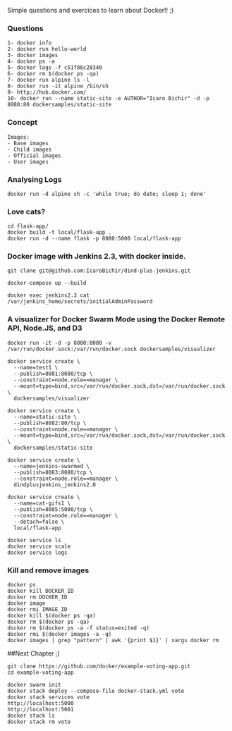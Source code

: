 Simple questions and exercices to learn about Docker!! ;)

### Questions

```
1- docker info  
2- docker run hello-world  
3- docker images  
4- docker ps -a  
5- docker logs -f c51f86c28340  
6- docker rm $(docker ps -qa)  
7- docker run alpine ls -l  
8- docker run -it alpine /bin/sh  
9- http://hub.docker.com/  
10- docker run --name static-site -e AUTHOR="Icaro Bichir" -d -p 8888:80 dockersamples/static-site  
```

### Concept
	Images:
	- Base images 	
	- Child images 
	- Official images
	- User images

### Analysing Logs
```
docker run -d alpine sh -c 'while true; do date; sleep 1; done'
```

### Love cats?
```
cd flask-app/
docker build -t local/flask-app .
docker run -d --name flask -p 8080:5000 local/flask-app
```

### Docker image with Jenkins 2.3, with docker inside.
```
git clone git@github.com:IcaroBichir/dind-plus-jenkins.git

docker-compose up --build

docker exec jenkins2.3 cat /var/jenkins_home/secrets/initialAdminPassword
```

### A visualizer for Docker Swarm Mode using the Docker Remote API, Node.JS, and D3
```
docker run -it -d -p 8080:8080 -v /var/run/docker.sock:/var/run/docker.sock dockersamples/visualizer

docker service create \
  --name=test1 \
  --publish=8081:8080/tcp \
  --constraint=node.role==manager \
  --mount=type=bind,src=/var/run/docker.sock,dst=/var/run/docker.sock \
  dockersamples/visualizer

docker service create \
  --name=static-site \
  --publish=8082:80/tcp \
  --constraint=node.role==manager \
  --mount=type=bind,src=/var/run/docker.sock,dst=/var/run/docker.sock \
  dockersamples/static-site

docker service create \
  --name=jenkins-swarmed \
  --publish=8083:8080/tcp \
  --constraint=node.role==manager \
  dindplusjenkins_jenkins2.0

docker service create \
  --name=cat-gifs1 \
  --publish=8085:5000/tcp \
  --constraint=node.role==manager \
  --detach=false \
  local/flask-app

docker service ls
docker service scale
docker service logs
```

### Kill and remove images
```
docker ps
docker kill DOCKER_ID
docker rm DOCKER_ID
docker image
docker rmi IMAGE_ID
docker kill $(docker ps -qa)
docker rm $(docker ps -qa)
docker rm $(docker ps -a -f status=exited -q)
docker rmi $(docker images -a -q)
docker images | grep "pattern" | awk '{print $1}' | xargs docker rm
```


##Next Chapter ;)

```
git clone https://github.com/docker/example-voting-app.git
cd example-voting-app

docker swarm init
docker stack deploy --compose-file docker-stack.yml vote
docker stack services vote
http://localhost:5000
http://localhost:5001
docker stack ls
docker stack rm vote
```